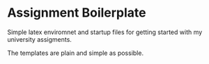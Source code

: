 # Assignment Boilerplate
Simple latex enviromnet and startup files for getting started with
my university assigments.

The templates are plain and simple as possible.
